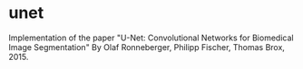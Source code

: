 # unet
Implementation of the paper  "U-Net: Convolutional Networks for Biomedical Image Segmentation" By Olaf Ronneberger, Philipp Fischer, Thomas Brox, 2015.
